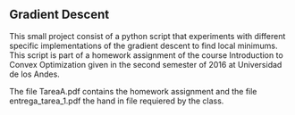 ## Gradient Descent
This small project consist of a python script that experiments with different specific implementations of the gradient descent to find local minimums. This script is part of a homework assignment of the course Introduction to Convex Optimization given in the second semester of 2016 at Universidad de los Andes.

The file TareaA.pdf contains the homework assignment and the file entrega_tarea_1.pdf the hand in file requiered by the class.
